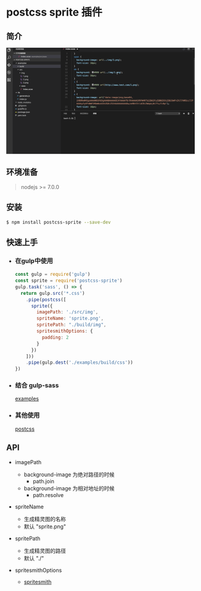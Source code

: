 # postcss sprite 插件

## 简介

  ![image](https://github.com/cjg125/postcss-sprite/raw/master/sprite.gif)

## 环境准备
  > nodejs >= 7.0.0

## 安装
```bash
$ npm install postcss-sprite --save-dev
```

## 快速上手

  - ### 在gulp中使用

    ```js
    const gulp = require('gulp')
    const sprite = require('postcss-sprite')
    gulp.task('sass', () => {
      return gulp.src('*.css')
        .pipe(postcss([
          sprite({
            imagePath: './src/img',
            spriteName: 'sprite.png',
            spritePath: "./build/img",
            spritesmithOptions: {
              padding: 2
            }
          })
        ]))
        .pipe(gulp.dest('./examples/build/css'))
    })
    ```
  - ### 结合 gulp-sass
    [examples](https://github.com/cjg125/postcss-sprite/blob/master/gulpfile.js)

  - ### 其他使用

    [postcss](https://github.com/postcss/postcss#usage)

## API

  - imagePath
    - background-image 为绝对路径的时候
      - path.join
    - background-image 为相对地址的时候
      - path.resolve

  - spriteName
    - 生成精灵图的名称
    - 默认 "sprite.png"

  - spritePath
    - 生成精灵图的路径
    - 默认 "./"

  - spritesmithOptions
    - [spritesmith](https://github.com/Ensighten/spritesmith#spritesheetprocessimagesimages-options)